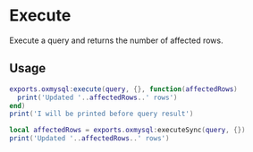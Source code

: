 # Execute
Execute a query and returns the number of affected rows.

## Usage
```lua
exports.oxmysql:execute(query, {}, function(affectedRows)
  print('Updated '..affectedRows..' rows')
end)
print('I will be printed before query result')
```
```lua
local affectedRows = exports.oxmysql:executeSync(query, {})
print('Updated '..affectedRows..' rows')
```
